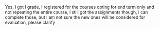 Yes, I got I grade, I registered for the courses opting for end term only and
not repeating the entire course,
I still got the assignments though, I can complete those, but I am not sure
the new ones will be considered for evaluation, please clarify
